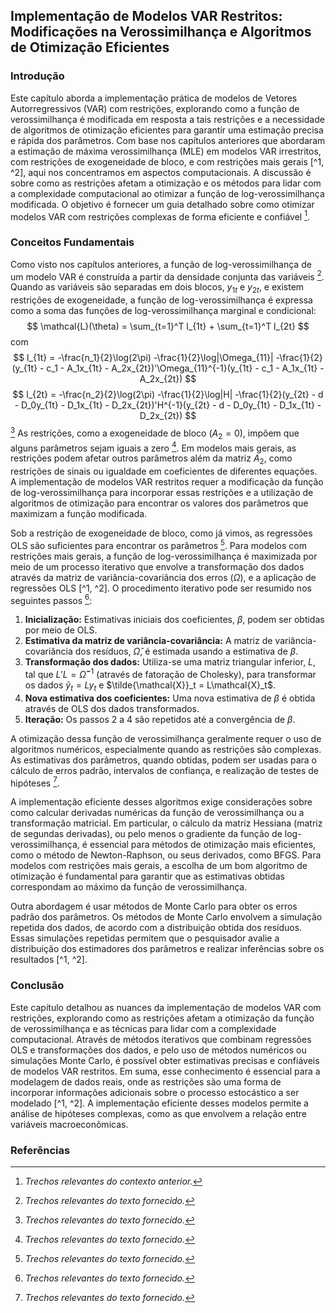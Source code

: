 ## Implementação de Modelos VAR Restritos: Modificações na Verossimilhança e Algoritmos de Otimização Eficientes
### Introdução
Este capítulo aborda a implementação prática de modelos de Vetores Autorregressivos (VAR) com restrições, explorando como a função de verossimilhança é modificada em resposta a tais restrições e a necessidade de algoritmos de otimização eficientes para garantir uma estimação precisa e rápida dos parâmetros. Com base nos capítulos anteriores que abordaram a estimação de máxima verossimilhança (MLE) em modelos VAR irrestritos, com restrições de exogeneidade de bloco, e com restrições mais gerais [^1, ^2], aqui nos concentramos em aspectos computacionais. A discussão é sobre como as restrições afetam a otimização e os métodos para lidar com a complexidade computacional ao otimizar a função de log-verossimilhança modificada. O objetivo é fornecer um guia detalhado sobre como otimizar modelos VAR com restrições complexas de forma eficiente e confiável [^2].

### Conceitos Fundamentais
Como visto nos capítulos anteriores, a função de log-verossimilhança de um modelo VAR é construída a partir da densidade conjunta das variáveis [^1]. Quando as variáveis são separadas em dois blocos, $y_{1t}$ e $y_{2t}$, e existem restrições de exogeneidade, a função de log-verossimilhança é expressa como a soma das funções de log-verossimilhança marginal e condicional:
$$ \mathcal{L}(\theta) = \sum_{t=1}^T l_{1t} + \sum_{t=1}^T l_{2t} $$
com
$$ l_{1t} = -\frac{n_1}{2}\log(2\pi) -\frac{1}{2}\log|\Omega_{11}| -\frac{1}{2}(y_{1t} - c_1 - A_1x_{1t} - A_2x_{2t})'\Omega_{11}^{-1}(y_{1t} - c_1 - A_1x_{1t} - A_2x_{2t}) $$
$$ l_{2t} = -\frac{n_2}{2}\log(2\pi) -\frac{1}{2}\log|H| -\frac{1}{2}(y_{2t} - d - D_0y_{1t} - D_1x_{1t} - D_2x_{2t})'H^{-1}(y_{2t} - d - D_0y_{1t} - D_1x_{1t} - D_2x_{2t}) $$ [^1]
As restrições, como a exogeneidade de bloco ($A_2=0$), impõem que alguns parâmetros sejam iguais a zero [^1]. Em modelos mais gerais, as restrições podem afetar outros parâmetros além da matriz $A_2$, como restrições de sinais ou igualdade em coeficientes de diferentes equações. A implementação de modelos VAR restritos requer a modificação da função de log-verossimilhança para incorporar essas restrições e a utilização de algoritmos de otimização para encontrar os valores dos parâmetros que maximizam a função modificada.

Sob a restrição de exogeneidade de bloco, como já vimos, as regressões OLS são suficientes para encontrar os parâmetros [^1]. Para modelos com restrições mais gerais, a função de log-verossimilhança é maximizada por meio de um processo iterativo que envolve a transformação dos dados através da matriz de variância-covariância dos erros ($\Omega$), e a aplicação de regressões OLS [^1, ^2]. O procedimento iterativo pode ser resumido nos seguintes passos [^1]:
1.  **Inicialização:** Estimativas iniciais dos coeficientes, $\beta$, podem ser obtidas por meio de OLS.
2.  **Estimativa da matriz de variância-covariância:** A matriz de variância-covariância dos resíduos, $\hat{\Omega}$, é estimada usando a estimativa de $\beta$.
3.  **Transformação dos dados:** Utiliza-se uma matriz triangular inferior, $L$, tal que $L'L = \hat{\Omega}^{-1}$ (através de fatoração de Cholesky), para transformar os dados $\tilde{y}_t = Ly_t$ e $\tilde{\mathcal{X}}_t = L\mathcal{X}_t$.
4.  **Nova estimativa dos coeficientes:** Uma nova estimativa de $\beta$ é obtida através de OLS dos dados transformados.
5.  **Iteração:** Os passos 2 a 4 são repetidos até a convergência de $\beta$.

A otimização dessa função de verossimilhança geralmente requer o uso de algoritmos numéricos, especialmente quando as restrições são complexas. As estimativas dos parâmetros, quando obtidas, podem ser usadas para o cálculo de erros padrão, intervalos de confiança, e realização de testes de hipóteses [^1].

A implementação eficiente desses algoritmos exige considerações sobre como calcular derivadas numéricas da função de verossimilhança ou a transformação matricial. Em particular, o cálculo da matriz Hessiana (matriz de segundas derivadas), ou pelo menos o gradiente da função de log-verossimilhança, é essencial para métodos de otimização mais eficientes, como o método de Newton-Raphson, ou seus derivados, como BFGS. Para modelos com restrições mais gerais, a escolha de um bom algoritmo de otimização é fundamental para garantir que as estimativas obtidas correspondam ao máximo da função de verossimilhança.

Outra abordagem é usar métodos de Monte Carlo para obter os erros padrão dos parâmetros. Os métodos de Monte Carlo envolvem a simulação repetida dos dados, de acordo com a distribuição obtida dos resíduos. Essas simulações repetidas permitem que o pesquisador avalie a distribuição dos estimadores dos parâmetros e realizar inferências sobre os resultados [^1, ^2].

### Conclusão
Este capítulo detalhou as nuances da implementação de modelos VAR com restrições, explorando como as restrições afetam a otimização da função de verossimilhança e as técnicas para lidar com a complexidade computacional. Através de métodos iterativos que combinam regressões OLS e transformações dos dados, e pelo uso de métodos numéricos ou simulações Monte Carlo, é possível obter estimativas precisas e confiáveis de modelos VAR restritos. Em suma, esse conhecimento é essencial para a modelagem de dados reais, onde as restrições são uma forma de incorporar informações adicionais sobre o processo estocástico a ser modelado [^1, ^2]. A implementação eficiente desses modelos permite a análise de hipóteses complexas, como as que envolvem a relação entre variáveis macroeconômicas.
### Referências
[^1]: *Trechos relevantes do texto fornecido.*
[^2]: *Trechos relevantes do contexto anterior.*
<!-- END -->
